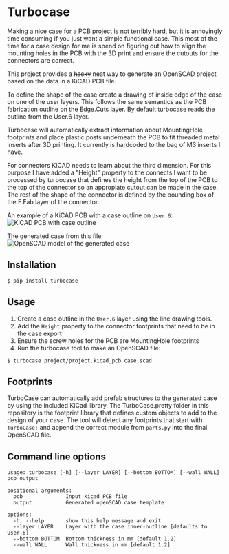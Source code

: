 # Turbocase

Making a nice case for a PCB project is not terribly hard, but it is annoyingly time consuming if you just want a
simple functional case. This most of the time for a case design for me is spend on figuring out how to align the
mounting holes in the PCB with the 3D print and ensure the cutouts for the connectors are correct.

This project provides a ~~hacky~~ neat way to generate an OpenSCAD project based on the data in a KiCAD PCB file.

To define the shape of the case create a drawing of inside edge of the case on one of the user layers. This follows
the same semantics as the PCB fabrication outline on the Edge.Cuts layer. By default turbocase reads the outline from
the User.6 layer.

Turbocase will automatically extract information about MountingHole footprints and place plastic posts underneath the
PCB to fit threaded metal inserts after 3D printing. It currently is hardcoded to the bag of M3 inserts I have.

For connectors KiCAD needs to learn about the third dimension. For this purpose I have added a "Height" property to
the connects I want to be processed by turbocase that defines the height from the top of the PCB to the top of the
connector so an appropiate cutout can be made in the case. The rest of the shape of the connector is defined by the
bounding box of the F.Fab layer of the connector.

An example of a KiCAD PCB with a case outline on `User.6`:
![KiCAD PCB with case outline](images/kicad.png)

The generated case from this file:
![OpenSCAD model of the generated case](images/scad.png)

## Installation

```shell-session
$ pip install turbocase
```

## Usage

1. Create a case outline in the `User.6` layer using the line drawing tools.
2. Add the `Height` property to the connector footprints that need to be in the case export
3. Ensure the screw holes for the PCB are MountingHole footprints
4. Run the turbocase tool to make an OpenSCAD file:

```shell-session
$ turbocase project/project.kicad_pcb case.scad
```

## Footprints

TurboCase can automatically add prefab structures to the generated case by using the included KiCad library.
The TurboCase.pretty folder in this repository is the footprint library that defines custom objects to add to the
design of your case. The tool will detect any footprints that start with `TurboCase:` and append the correct module
from `parts.py` into the final OpenSCAD file.

## Command line options

```
usage: turbocase [-h] [--layer LAYER] [--bottom BOTTOM] [--wall WALL] pcb output

positional arguments:
  pcb              Input kicad PCB file
  output           Generated openSCAD case template

options:
  -h, --help       show this help message and exit
  --layer LAYER    Layer with the case inner-outline [defaults to User.6]
  --bottom BOTTOM  Bottom thickness in mm [default 1.2]
  --wall WALL      Wall thickness in mm [default 1.2]
```